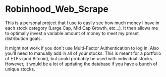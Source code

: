 # Robinhood_Web_Scrape
This is a personal project that I use to easily see how much money I have in each stock category (Large Cap, Mid Cap Growth, etc...). It then allows me to optimally invest a variable amount of money to meet my preset distribution goals.

It might not work if you don't use Multi-Factor Authentication to log in.
Also you'll need to manually add in all of your stocks. This is meant for a portfolio of ETFs (and Bitcoin), but could probably be used with individual stocks. However, it would be a lot of updating the database if you have a bunch of unique stocks.
